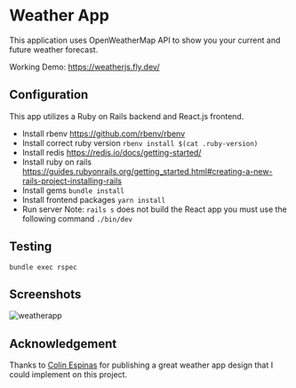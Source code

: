 # Weather App
This application uses OpenWeatherMap API to show you your current and future weather forecast.

Working Demo: https://weatherjs.fly.dev/

## Configuration
This app utilizes a Ruby on Rails backend and React.js frontend.
- Install rbenv
  https://github.com/rbenv/rbenv
- Install correct ruby version
  `rbenv install $(cat .ruby-version)`
- Install redis
  https://redis.io/docs/getting-started/
- Install ruby on rails
  https://guides.rubyonrails.org/getting_started.html#creating-a-new-rails-project-installing-rails
- Install gems
  `bundle install`
- Install frontend packages
  `yarn install`
- Run server
  Note: `rails s` does not build the React app you must use the following command
  `./bin/dev`

## Testing
`bundle exec rspec`

## Screenshots
![weatherapp](https://user-images.githubusercontent.com/3744916/211128507-3004d576-287b-4649-8313-d603b57ac07e.gif)

## Acknowledgement
Thanks to [Colin Espinas](https://colinespinas.com/) for publishing a great weather app design that I could implement on this project. 

